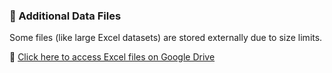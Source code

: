 ### 📂 Additional Data Files

Some files (like large Excel datasets) are stored externally due to size limits.

🔗 [Click here to access Excel files on Google Drive](https://drive.google.com/drive/folders/1f-A3J-QTL4yngGMBihoh8WjBUqClcPP_?usp=sharing)
